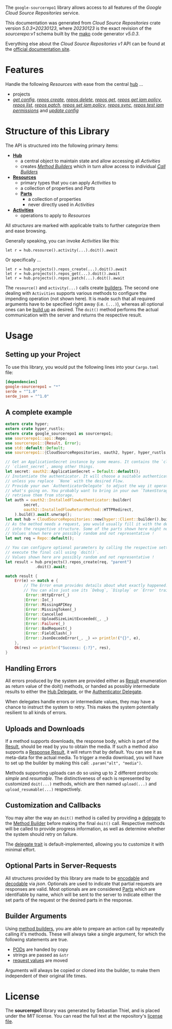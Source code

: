<!---
DO NOT EDIT !
This file was generated automatically from 'src/generator/templates/api/README.md.mako'
DO NOT EDIT !
-->
The `google-sourcerepo1` library allows access to all features of the *Google Cloud Source Repositories* service.

This documentation was generated from *Cloud Source Repositories* crate version *5.0.3+20230123*, where *20230123* is the exact revision of the *sourcerepo:v1* schema built by the [mako](http://www.makotemplates.org/) code generator *v5.0.3*.

Everything else about the *Cloud Source Repositories* *v1* API can be found at the
[official documentation site](https://cloud.google.com/source-repositories/docs/apis).
# Features

Handle the following *Resources* with ease from the central [hub](https://docs.rs/google-sourcerepo1/5.0.3+20230123/google_sourcerepo1/CloudSourceRepositories) ...

* projects
 * [*get config*](https://docs.rs/google-sourcerepo1/5.0.3+20230123/google_sourcerepo1/api::ProjectGetConfigCall), [*repos create*](https://docs.rs/google-sourcerepo1/5.0.3+20230123/google_sourcerepo1/api::ProjectRepoCreateCall), [*repos delete*](https://docs.rs/google-sourcerepo1/5.0.3+20230123/google_sourcerepo1/api::ProjectRepoDeleteCall), [*repos get*](https://docs.rs/google-sourcerepo1/5.0.3+20230123/google_sourcerepo1/api::ProjectRepoGetCall), [*repos get iam policy*](https://docs.rs/google-sourcerepo1/5.0.3+20230123/google_sourcerepo1/api::ProjectRepoGetIamPolicyCall), [*repos list*](https://docs.rs/google-sourcerepo1/5.0.3+20230123/google_sourcerepo1/api::ProjectRepoListCall), [*repos patch*](https://docs.rs/google-sourcerepo1/5.0.3+20230123/google_sourcerepo1/api::ProjectRepoPatchCall), [*repos set iam policy*](https://docs.rs/google-sourcerepo1/5.0.3+20230123/google_sourcerepo1/api::ProjectRepoSetIamPolicyCall), [*repos sync*](https://docs.rs/google-sourcerepo1/5.0.3+20230123/google_sourcerepo1/api::ProjectRepoSyncCall), [*repos test iam permissions*](https://docs.rs/google-sourcerepo1/5.0.3+20230123/google_sourcerepo1/api::ProjectRepoTestIamPermissionCall) and [*update config*](https://docs.rs/google-sourcerepo1/5.0.3+20230123/google_sourcerepo1/api::ProjectUpdateConfigCall)




# Structure of this Library

The API is structured into the following primary items:

* **[Hub](https://docs.rs/google-sourcerepo1/5.0.3+20230123/google_sourcerepo1/CloudSourceRepositories)**
    * a central object to maintain state and allow accessing all *Activities*
    * creates [*Method Builders*](https://docs.rs/google-sourcerepo1/5.0.3+20230123/google_sourcerepo1/client::MethodsBuilder) which in turn
      allow access to individual [*Call Builders*](https://docs.rs/google-sourcerepo1/5.0.3+20230123/google_sourcerepo1/client::CallBuilder)
* **[Resources](https://docs.rs/google-sourcerepo1/5.0.3+20230123/google_sourcerepo1/client::Resource)**
    * primary types that you can apply *Activities* to
    * a collection of properties and *Parts*
    * **[Parts](https://docs.rs/google-sourcerepo1/5.0.3+20230123/google_sourcerepo1/client::Part)**
        * a collection of properties
        * never directly used in *Activities*
* **[Activities](https://docs.rs/google-sourcerepo1/5.0.3+20230123/google_sourcerepo1/client::CallBuilder)**
    * operations to apply to *Resources*

All *structures* are marked with applicable traits to further categorize them and ease browsing.

Generally speaking, you can invoke *Activities* like this:

```Rust,ignore
let r = hub.resource().activity(...).doit().await
```

Or specifically ...

```ignore
let r = hub.projects().repos_create(...).doit().await
let r = hub.projects().repos_get(...).doit().await
let r = hub.projects().repos_patch(...).doit().await
```

The `resource()` and `activity(...)` calls create [builders][builder-pattern]. The second one dealing with `Activities`
supports various methods to configure the impending operation (not shown here). It is made such that all required arguments have to be
specified right away (i.e. `(...)`), whereas all optional ones can be [build up][builder-pattern] as desired.
The `doit()` method performs the actual communication with the server and returns the respective result.

# Usage

## Setting up your Project

To use this library, you would put the following lines into your `Cargo.toml` file:

```toml
[dependencies]
google-sourcerepo1 = "*"
serde = "^1.0"
serde_json = "^1.0"
```

## A complete example

```Rust
extern crate hyper;
extern crate hyper_rustls;
extern crate google_sourcerepo1 as sourcerepo1;
use sourcerepo1::api::Repo;
use sourcerepo1::{Result, Error};
use std::default::Default;
use sourcerepo1::{CloudSourceRepositories, oauth2, hyper, hyper_rustls, chrono, FieldMask};

// Get an ApplicationSecret instance by some means. It contains the `client_id` and
// `client_secret`, among other things.
let secret: oauth2::ApplicationSecret = Default::default();
// Instantiate the authenticator. It will choose a suitable authentication flow for you,
// unless you replace  `None` with the desired Flow.
// Provide your own `AuthenticatorDelegate` to adjust the way it operates and get feedback about
// what's going on. You probably want to bring in your own `TokenStorage` to persist tokens and
// retrieve them from storage.
let auth = oauth2::InstalledFlowAuthenticator::builder(
        secret,
        oauth2::InstalledFlowReturnMethod::HTTPRedirect,
    ).build().await.unwrap();
let mut hub = CloudSourceRepositories::new(hyper::Client::builder().build(hyper_rustls::HttpsConnectorBuilder::new().with_native_roots().https_or_http().enable_http1().build()), auth);
// As the method needs a request, you would usually fill it with the desired information
// into the respective structure. Some of the parts shown here might not be applicable !
// Values shown here are possibly random and not representative !
let mut req = Repo::default();

// You can configure optional parameters by calling the respective setters at will, and
// execute the final call using `doit()`.
// Values shown here are possibly random and not representative !
let result = hub.projects().repos_create(req, "parent")
             .doit().await;

match result {
    Err(e) => match e {
        // The Error enum provides details about what exactly happened.
        // You can also just use its `Debug`, `Display` or `Error` traits
         Error::HttpError(_)
        |Error::Io(_)
        |Error::MissingAPIKey
        |Error::MissingToken(_)
        |Error::Cancelled
        |Error::UploadSizeLimitExceeded(_, _)
        |Error::Failure(_)
        |Error::BadRequest(_)
        |Error::FieldClash(_)
        |Error::JsonDecodeError(_, _) => println!("{}", e),
    },
    Ok(res) => println!("Success: {:?}", res),
}

```
## Handling Errors

All errors produced by the system are provided either as [Result](https://docs.rs/google-sourcerepo1/5.0.3+20230123/google_sourcerepo1/client::Result) enumeration as return value of
the doit() methods, or handed as possibly intermediate results to either the
[Hub Delegate](https://docs.rs/google-sourcerepo1/5.0.3+20230123/google_sourcerepo1/client::Delegate), or the [Authenticator Delegate](https://docs.rs/yup-oauth2/*/yup_oauth2/trait.AuthenticatorDelegate.html).

When delegates handle errors or intermediate values, they may have a chance to instruct the system to retry. This
makes the system potentially resilient to all kinds of errors.

## Uploads and Downloads
If a method supports downloads, the response body, which is part of the [Result](https://docs.rs/google-sourcerepo1/5.0.3+20230123/google_sourcerepo1/client::Result), should be
read by you to obtain the media.
If such a method also supports a [Response Result](https://docs.rs/google-sourcerepo1/5.0.3+20230123/google_sourcerepo1/client::ResponseResult), it will return that by default.
You can see it as meta-data for the actual media. To trigger a media download, you will have to set up the builder by making
this call: `.param("alt", "media")`.

Methods supporting uploads can do so using up to 2 different protocols:
*simple* and *resumable*. The distinctiveness of each is represented by customized
`doit(...)` methods, which are then named `upload(...)` and `upload_resumable(...)` respectively.

## Customization and Callbacks

You may alter the way an `doit()` method is called by providing a [delegate](https://docs.rs/google-sourcerepo1/5.0.3+20230123/google_sourcerepo1/client::Delegate) to the
[Method Builder](https://docs.rs/google-sourcerepo1/5.0.3+20230123/google_sourcerepo1/client::CallBuilder) before making the final `doit()` call.
Respective methods will be called to provide progress information, as well as determine whether the system should
retry on failure.

The [delegate trait](https://docs.rs/google-sourcerepo1/5.0.3+20230123/google_sourcerepo1/client::Delegate) is default-implemented, allowing you to customize it with minimal effort.

## Optional Parts in Server-Requests

All structures provided by this library are made to be [encodable](https://docs.rs/google-sourcerepo1/5.0.3+20230123/google_sourcerepo1/client::RequestValue) and
[decodable](https://docs.rs/google-sourcerepo1/5.0.3+20230123/google_sourcerepo1/client::ResponseResult) via *json*. Optionals are used to indicate that partial requests are responses
are valid.
Most optionals are are considered [Parts](https://docs.rs/google-sourcerepo1/5.0.3+20230123/google_sourcerepo1/client::Part) which are identifiable by name, which will be sent to
the server to indicate either the set parts of the request or the desired parts in the response.

## Builder Arguments

Using [method builders](https://docs.rs/google-sourcerepo1/5.0.3+20230123/google_sourcerepo1/client::CallBuilder), you are able to prepare an action call by repeatedly calling it's methods.
These will always take a single argument, for which the following statements are true.

* [PODs][wiki-pod] are handed by copy
* strings are passed as `&str`
* [request values](https://docs.rs/google-sourcerepo1/5.0.3+20230123/google_sourcerepo1/client::RequestValue) are moved

Arguments will always be copied or cloned into the builder, to make them independent of their original life times.

[wiki-pod]: http://en.wikipedia.org/wiki/Plain_old_data_structure
[builder-pattern]: http://en.wikipedia.org/wiki/Builder_pattern
[google-go-api]: https://github.com/google/google-api-go-client

# License
The **sourcerepo1** library was generated by Sebastian Thiel, and is placed
under the *MIT* license.
You can read the full text at the repository's [license file][repo-license].

[repo-license]: https://github.com/Byron/google-apis-rsblob/main/LICENSE.md

